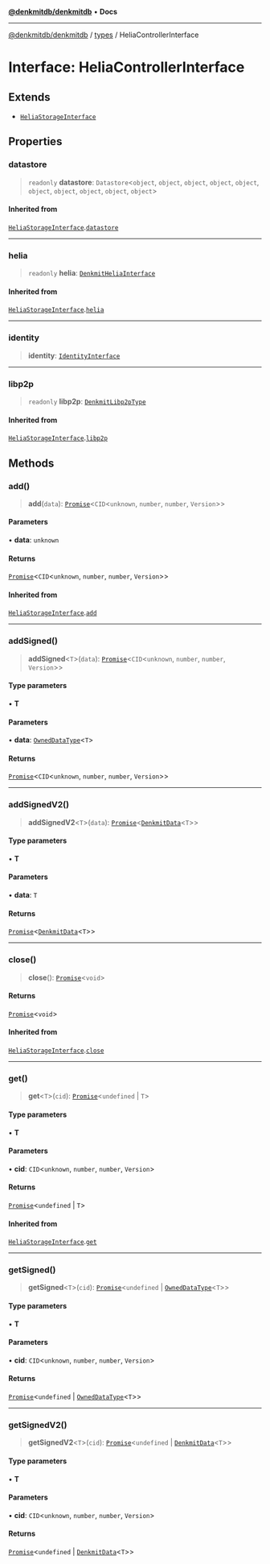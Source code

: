 [**@denkmitdb/denkmitdb**](../../README.md) • **Docs**

***

[@denkmitdb/denkmitdb](../../modules.md) / [types](../README.md) / HeliaControllerInterface

# Interface: HeliaControllerInterface

## Extends

- [`HeliaStorageInterface`](HeliaStorageInterface.md)

## Properties

### datastore

> `readonly` **datastore**: `Datastore`\<`object`, `object`, `object`, `object`, `object`, `object`, `object`, `object`, `object`, `object`\>

#### Inherited from

[`HeliaStorageInterface`](HeliaStorageInterface.md).[`datastore`](HeliaStorageInterface.md#datastore)

***

### helia

> `readonly` **helia**: [`DenkmitHeliaInterface`](../type-aliases/DenkmitHeliaInterface.md)

#### Inherited from

[`HeliaStorageInterface`](HeliaStorageInterface.md).[`helia`](HeliaStorageInterface.md#helia)

***

### identity

> **identity**: [`IdentityInterface`](IdentityInterface.md)

***

### libp2p

> `readonly` **libp2p**: [`DenkmitLibp2pType`](../type-aliases/DenkmitLibp2pType.md)

#### Inherited from

[`HeliaStorageInterface`](HeliaStorageInterface.md).[`libp2p`](HeliaStorageInterface.md#libp2p)

## Methods

### add()

> **add**(`data`): [`Promise`](https://developer.mozilla.org/docs/Web/JavaScript/Reference/Global_Objects/Promise)\<`CID`\<`unknown`, `number`, `number`, `Version`\>\>

#### Parameters

• **data**: `unknown`

#### Returns

[`Promise`](https://developer.mozilla.org/docs/Web/JavaScript/Reference/Global_Objects/Promise)\<`CID`\<`unknown`, `number`, `number`, `Version`\>\>

#### Inherited from

[`HeliaStorageInterface`](HeliaStorageInterface.md).[`add`](HeliaStorageInterface.md#add)

***

### addSigned()

> **addSigned**\<`T`\>(`data`): [`Promise`](https://developer.mozilla.org/docs/Web/JavaScript/Reference/Global_Objects/Promise)\<`CID`\<`unknown`, `number`, `number`, `Version`\>\>

#### Type parameters

• **T**

#### Parameters

• **data**: [`OwnedDataType`](../type-aliases/OwnedDataType.md)\<`T`\>

#### Returns

[`Promise`](https://developer.mozilla.org/docs/Web/JavaScript/Reference/Global_Objects/Promise)\<`CID`\<`unknown`, `number`, `number`, `Version`\>\>

***

### addSignedV2()

> **addSignedV2**\<`T`\>(`data`): [`Promise`](https://developer.mozilla.org/docs/Web/JavaScript/Reference/Global_Objects/Promise)\<[`DenkmitData`](../type-aliases/DenkmitData.md)\<`T`\>\>

#### Type parameters

• **T**

#### Parameters

• **data**: `T`

#### Returns

[`Promise`](https://developer.mozilla.org/docs/Web/JavaScript/Reference/Global_Objects/Promise)\<[`DenkmitData`](../type-aliases/DenkmitData.md)\<`T`\>\>

***

### close()

> **close**(): [`Promise`](https://developer.mozilla.org/docs/Web/JavaScript/Reference/Global_Objects/Promise)\<`void`\>

#### Returns

[`Promise`](https://developer.mozilla.org/docs/Web/JavaScript/Reference/Global_Objects/Promise)\<`void`\>

#### Inherited from

[`HeliaStorageInterface`](HeliaStorageInterface.md).[`close`](HeliaStorageInterface.md#close)

***

### get()

> **get**\<`T`\>(`cid`): [`Promise`](https://developer.mozilla.org/docs/Web/JavaScript/Reference/Global_Objects/Promise)\<`undefined` \| `T`\>

#### Type parameters

• **T**

#### Parameters

• **cid**: `CID`\<`unknown`, `number`, `number`, `Version`\>

#### Returns

[`Promise`](https://developer.mozilla.org/docs/Web/JavaScript/Reference/Global_Objects/Promise)\<`undefined` \| `T`\>

#### Inherited from

[`HeliaStorageInterface`](HeliaStorageInterface.md).[`get`](HeliaStorageInterface.md#get)

***

### getSigned()

> **getSigned**\<`T`\>(`cid`): [`Promise`](https://developer.mozilla.org/docs/Web/JavaScript/Reference/Global_Objects/Promise)\<`undefined` \| [`OwnedDataType`](../type-aliases/OwnedDataType.md)\<`T`\>\>

#### Type parameters

• **T**

#### Parameters

• **cid**: `CID`\<`unknown`, `number`, `number`, `Version`\>

#### Returns

[`Promise`](https://developer.mozilla.org/docs/Web/JavaScript/Reference/Global_Objects/Promise)\<`undefined` \| [`OwnedDataType`](../type-aliases/OwnedDataType.md)\<`T`\>\>

***

### getSignedV2()

> **getSignedV2**\<`T`\>(`cid`): [`Promise`](https://developer.mozilla.org/docs/Web/JavaScript/Reference/Global_Objects/Promise)\<`undefined` \| [`DenkmitData`](../type-aliases/DenkmitData.md)\<`T`\>\>

#### Type parameters

• **T**

#### Parameters

• **cid**: `CID`\<`unknown`, `number`, `number`, `Version`\>

#### Returns

[`Promise`](https://developer.mozilla.org/docs/Web/JavaScript/Reference/Global_Objects/Promise)\<`undefined` \| [`DenkmitData`](../type-aliases/DenkmitData.md)\<`T`\>\>
